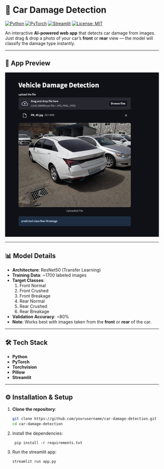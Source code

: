 # 🚗 Car Damage Detection

[![Python](https://img.shields.io/badge/Python-3.9%2B-blue.svg)](https://www.python.org/)
[![PyTorch](https://img.shields.io/badge/PyTorch-2.x-EE4C2C.svg)](https://pytorch.org/)
[![Streamlit](https://img.shields.io/badge/Streamlit-1.x-FF4B4B.svg)](https://streamlit.io/)
[![License: MIT](https://img.shields.io/badge/License-MIT-green.svg)](LICENSE)

An interactive **AI-powered web app** that detects car damage from images.  
Just drag & drop a photo of your car’s **front** or **rear** view — the model will classify the damage type instantly.

---

## 📸 App Preview
![App Screenshot](app_screenshot.png)

---

## 📊 Model Details

- **Architecture**: ResNet50 (Transfer Learning)
- **Training Data**: ~1700 labeled images
- **Target Classes**:
  1. Front Normal
  2. Front Crushed
  3. Front Breakage
  4. Rear Normal
  5. Rear Crushed
  6. Rear Breakage
- **Validation Accuracy**: ~80%
- **Note**: Works best with images taken from the **front** or **rear** of the car.

---

## 🛠 Tech Stack
- **Python**
- **PyTorch**
- **Torchvision**
- **Pillow**
- **Streamlit**

---

## ⚙️ Installation & Setup

1. **Clone the repository**:
   ```bash
   git clone https://github.com/yourusername/car-damage-detection.git
   cd car-damage-detection

2.  Install the dependencies:
    ```commandline
     pip install -r requirements.txt
    ```
   
3. Run the streamlit app:
   ```commandline
   streamlit run app.py